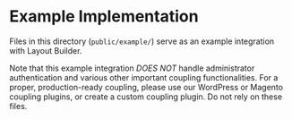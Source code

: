 # Example Implementation

Files in this directory (`public/example/`) serve as an example integration with Layout Builder.

Note that this example integration *DOES NOT* handle administrator authentication and various other important coupling functionalities. For a proper, production-ready coupling, please use our WordPress or Magento coupling plugins, or create a custom coupling plugin. Do not rely on these files.
